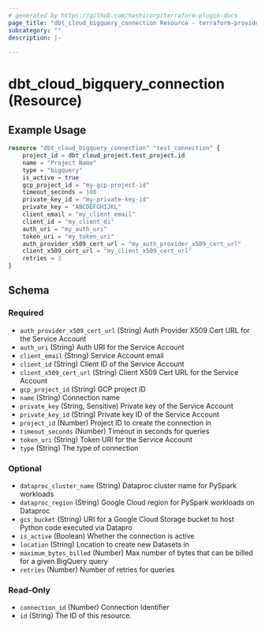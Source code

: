```yaml
---
# generated by https://github.com/hashicorp/terraform-plugin-docs
page_title: "dbt_cloud_bigquery_connection Resource - terraform-provider-dbt-cloud"
subcategory: ""
description: |-
  
---
```


# dbt_cloud_bigquery_connection (Resource)

## Example Usage

```terraform
resource "dbt_cloud_bigquery_connection" "test_connection" {
    project_id = dbt_cloud_project.test_project.id
    name = "Project Name"
    type = "bigquery"
    is_active = true
    gcp_project_id = "my-gcp-project-id"
    timeout_seconds = 100
    private_key_id = "my-private-key-id"
    private_key = "ABCDEFGHIJKL"
    client_email = "my_client_email"
    client_id = "my_client_di"
    auth_uri = "my_auth_uri"
    token_uri = "my_token_uri"
    auth_provider_x509_cert_url = "my_auth_provider_x509_cert_url"
    client_x509_cert_url = "my_client_x509_cert_url"
    retries = 3
}
```

<!-- schema generated by tfplugindocs -->
## Schema

### Required

- `auth_provider_x509_cert_url` (String) Auth Provider X509 Cert URL for the Service Account
- `auth_uri` (String) Auth URI for the Service Account
- `client_email` (String) Service Account email
- `client_id` (String) Client ID of the Service Account
- `client_x509_cert_url` (String) Client X509 Cert URL for the Service Account
- `gcp_project_id` (String) GCP project ID
- `name` (String) Connection name
- `private_key` (String, Sensitive) Private key of the Service Account
- `private_key_id` (String) Private key ID of the Service Account
- `project_id` (Number) Project ID to create the connection in
- `timeout_seconds` (Number) Timeout in seconds for queries
- `token_uri` (String) Token URI for the Service Account
- `type` (String) The type of connection

### Optional

- `dataproc_cluster_name` (String) Dataproc cluster name for PySpark workloads
- `dataproc_region` (String) Google Cloud region for PySpark workloads on Dataproc
- `gcs_bucket` (String) URI for a Google Cloud Storage bucket to host Python code executed via Datapro
- `is_active` (Boolean) Whether the connection is active
- `location` (String) Location to create new Datasets in
- `maximum_bytes_billed` (Number) Max number of bytes that can be billed for a given BigQuery query
- `retries` (Number) Number of retries for queries

### Read-Only

- `connection_id` (Number) Connection Identifier
- `id` (String) The ID of this resource.


